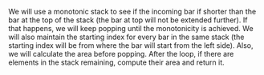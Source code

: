 We will use a monotonic stack to see if the incoming bar if shorter than the bar at the top of the stack (the bar at top will not be extended further). If that happens, we will keep popping until the monotonicity is achieved. We will also maintain the starting index for every bar in the same stack (the starting index will be from where the bar will start from the left side). Also, we will calculate the area before popping. After the loop, if there are elements in the stack remaining, compute their area and return it.​
